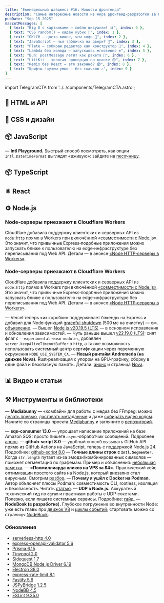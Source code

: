 ```yaml
---
title: "Еженедельный дайджест #16: Новости фронтенда"
description: "Самые интересные новости из мира фронтенд-разработки за последнюю неделю"
pubDate: "Sep 15 2025"
mascotMessages: [
  { text: "Big O с картинками — люблю визуалки! 📊", index: 0 },
  { text: "CSS random() — кидаю кубик 🎲", index: 1 },
  { text: "OKLCH — цвета живее, чем кофе 🌈", index: 2 },
  { text: "JavaScript — чья табличка на двери? 🤔", index: 3 },
  { text: "Plate — собираю редактор как конструктор 🧱", index: 4 },
  { text: "Lambda без холода — запускаюсь мгновенно ❄️", index: 5 },
  { text: "Bun: postMessage летит как ракета 🚀", index: 6 },
  { text: "LiftKit — золотая пропорция по кнопке 🟡", index: 7 },
  { text: "Remix без React — это законно? 😱", index: 8 },
  { text: "Шрифты грузим умно — без скачков ✍️", index: 9 }
]
---
```


import TelegramCTA from '../../components/TelegramCTA.astro';

## 🧪 HTML и API


## 🎨 CSS и дизайн


<TelegramCTA/>

## 📦 JavaScript
— **Intl Playground.** Быстрый способ посмотреть, как опции `Intl.DateTimeFormat` выглядят «вживую»: зайдите на [песочницу](https://nodeweekly.com/link/173958/web).

## 📦 TypeScript 

## ⚛️ React


## ⚙️ Node.js
### Node‑серверы приезжают в Cloudflare Workers
Cloudflare добавила поддержку клиентских и серверных API из `node:http` прямо в Workers при включённой [«совместимости с Node.js»](https://nodeweekly.com/link/173917/web). Это значит, что привычные Express‑подобные приложения можно запускать ближе к пользователю на edge‑инфраструктуре без переписывания под Web API. Детали — в анонсе [«Node HTTP‑серверы в Workers»](https://nodeweekly.com/link/173915/web).

### Node‑серверы приезжают в Cloudflare Workers
Cloudflare добавила поддержку клиентских и серверных API из `node:http` прямо в Workers при включённой [«совместимости с Node.js»](https://nodeweekly.com/link/173917/web). Это значит, что привычные Express‑подобные приложения можно запускать ближе к пользователю на edge‑инфраструктуре без переписывания под Web API. Детали — в анонсе [«Node HTTP‑серверы в Workers»](https://nodeweekly.com/link/173915/web).

— Vercel теперь «из коробки» поддерживает бэкенды на Express и добавил для Node‑функций [graceful shutdown](https://nodeweekly.com/link/173919/web) (500 мс на очистку) — см. [объявление](https://nodeweekly.com/link/173918/web).
— Вышел [Node.js v20.19.5 (LTS)](https://nodeweekly.com/link/173924/web) — в основном исправления и обновления зависимостей.
— Чуть раньше вышел [v22.19.0 (LTS)](https://nodeweekly.com/link/173925/web): снят флаг с `--experimental-wasm-modules`, добавлен `server.keepAliveTimeoutBuffer` в `http`, а также возможность использовать системный центр сертификации через переменную окружения `NODE_USE_SYSTEM_CA`.
— **Новый рантайм Andromeda (на движке Nova).** Rust‑реализация с упором на GPU‑графику, сборку в один файл и безопасную память. Детали: [анонс](https://nodeweekly.com/link/173955/web) и страница [Nova](https://nodeweekly.com/link/173956/web).

## 📊 Видео и статьи


## ⚒️ Инструменты и библиотеки
— **Mediabunny** — «комбайн» для работы с медиа без FFmpeg: можно [делать превью](https://nodeweekly.com/link/173932/web), [доставать метаданные](https://nodeweekly.com/link/173933/web) и даже [собирать видео кодом](https://nodeweekly.com/link/173934/web). Начните со страницы проекта [Mediabunny](https://nodeweekly.com/link/173930/web) и загляните в [репозиторий](https://nodeweekly.com/link/173935/web).

— **sqs-consumer 13.0** — упрощает написание приложений на базе Amazon SQS: просто пишете `async`‑обработчик сообщений. Подробнее: [анонс](https://nodeweekly.com/link/173937/web).
— **github-script 8.0** — удобный способ вызывать GitHub API прямо из GitHub Actions на JavaScript, теперь с поддержкой Node.js 24. Подробнее: [github-script 8.0](https://nodeweekly.com/link/173938/web)
— **Точные длины строк с `Intl.Segmenter`.** Когда `str.length` путает из‑за эмодзи/комбинированных символов — поможет сегментация по графемам. Пример и объяснения: [небольшая заметка](https://nodeweekly.com/link/173926/web).
— **«Полмиллиарда кликов на VPS за $4».** Практический кейс оптимизации простого сайта на Node.js, который внезапно стал вирусным. Смотрим [разбор](https://nodeweekly.com/link/173927/web).
— **Почему я ушёл с Docker на Podman.** Автор объясняет плюсы Podman: совместимость CLI, rootless, изоляция и безопасность. Читать [статью](https://nodeweekly.com/link/173928/web).
— **UDP в Node.js.** Аккуратный технический гид по `dgram` и практикам работы с UDP‑сокетами. Полезно, если пишете системные сервисы. Подробнее: [гайд](https://nodeweekly.com/link/173929/web).
— **NodeBook (в разработке).** Глубокое погружение во внутренности Node: уже есть главы про [движок V8](https://nodeweekly.com/link/173921/web) и [циклы событий](https://nodeweekly.com/link/173922/web); стартовать можно со страницы [NodeBook](https://nodeweekly.com/link/173920/web).

### Обновления
- [serverless-http 4.0](https://nodeweekly.com/link/173939/web)
- [express-openapi-validator 5.6](https://nodeweekly.com/link/173940/web)
- [Prisma 6.15](https://nodeweekly.com/link/173941/web)
- [Tinypool 2.0](https://nodeweekly.com/link/173942/web)
- [Sidequest 1.7](https://nodeweekly.com/link/173943/web)
- [MongoDB Node.js Driver 6.19](https://nodeweekly.com/link/173944/web)
- [Electron 38.0](https://nodeweekly.com/link/173945/web)
- [express-rate-limit 8.1](https://nodeweekly.com/link/173946/web)
- [Fastify 5.6](https://nodeweekly.com/link/173947/web)
- [JSPyBridge 1.2.5](https://nodeweekly.com/link/173948/web)
- [NodeBB 4.5](https://nodeweekly.com/link/173949/web)
- [ESLint 9.35.0](https://nodeweekly.com/link/173950/web)
